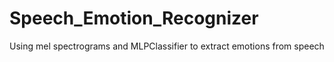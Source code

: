 # Speech_Emotion_Recognizer
 Using mel spectrograms and MLPClassifier to extract emotions from speech
